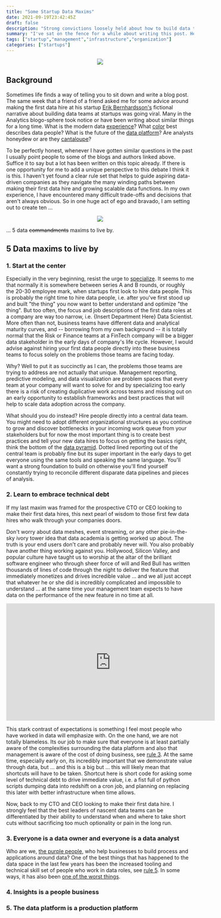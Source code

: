 ```yaml
---
title: "Some Startup Data Maxims"
date: 2021-09-19T23:42:45Z
draft: false
description: "Strong convictions loosely held about how to build data teams and data infrastructure"
summary: "I've sat on the fence for a while about writing this post. Here are some strong convictions loosely held about data teams and data infrastructure at startups"
tags: ["startup","management","infrastructure","organization"]
categories: ["startups"]
---
```


<p align="center">
    <img src="/img/data-maxims/lumbergh-data.jpeg">
</p>

## Background
Sometimes life finds a way of telling you to sit down and write a blog post. The same week that a friend of a friend asked me for some advice around making the first data hire at his startup [Erik Bernhardsson's](https://erikbern.com/2021/07/07/the-data-team-a-short-story.html) fictional narrative about building data teams at startups was going viral. Many in the Analytics blogo-sphere took notice or have been writing about similar things for a long time. What is the modern data [experience](https://benn.substack.com/p/the-modern-data-experience#footnote-1)? What [color](https://blog.getdbt.com/we-the-purple-people/) best describes data people? What is the future of the [data platform](https://erikbern.com/2021/07/07/the-data-team-a-short-story.html)? Are analysts honeydew or are they [cantaloupe](https://benn.substack.com/p/third-rail)?

To be perfectly honest, whenever I have gotten similar questions in the past I usually point people to some of the blogs and authors linked above. Suffice it to say but a lot has been written on this topic already. If there is one opportunity for me to add a unique perspective to this debate I think it is this. I haven't yet found a clear rule set that helps to guide aspiring data-driven companies as they navigate the many winding paths between making their first data hire and growing scalable data functions. In my own experience, I have encountered many difficult trade-offs and decisions that aren't always obvious. So in one huge act of ego and bravado, I am setting out to create ten ...

<p align="center">
    <img src="/img/data-maxims/10-commandments.gif">
</p>

... 5 data ~~commandments~~ maxims to live by. 

## 5 Data maxims to live by
### 1. Start at the center
Especially in the very beginning, resist the urge to [specialize](https://erikbern.com/2021/07/23/what-is-the-right-level-of-specialization.html). It seems to me that normally it is somewhere between series A and B rounds, or roughly the 20-30 employee mark, when startups first look to hire data people. This is probably the right time to hire data people, i.e. after you've first stood up and built "the thing" you now want to better understand and optimize "the thing". But too often, the focus and job descriptions of the first data roles at a company are way too narrow, i.e. {Insert Department Here} Data Scientist. More often than not, business teams have different data and analytical maturity curves, and -- borrowing from my own background -- it is totally normal that the Risk or Finance teams at a FinTech company will be a bigger data stakeholder in the early days of company's life cycle. However, I would advise against hiring your first data people directly into these business teams to focus solely on the problems those teams are facing today. 

Why? Well to put it as succinctly as I can, the problems those teams are trying to address are not actually that unique. Management reporting, predictive modeling, and data visualization are problem spaces that every team at your company will want to solve for and by specializing too early there is a risk of creating duplicative work across teams and missing out on an early opportunity to establish frameworks and best practices that will help to scale data adoption across the company.

What should you do instead? Hire people directly into a central data team. You might need to adopt different organizational structures as you continue to grow and discover bottlenecks in your incoming work queue from your stakeholders but for now the most important thing is to create best practices and tell your new data hires to focus on getting the basics right, think the bottom of the [data pyramid](https://hackernoon.com/the-ai-hierarchy-of-needs-18f111fcc007). Dotted lined reporting out of the central team is probably fine but its super important in the early days to get everyone using the same tools and speaking the same language. You'll want a strong foundation to build on otherwise you'll find yourself constantly trying to reconcile different disparate data pipelines and pieces of analysis. 

### 2. Learn to embrace technical debt

If my last maxim was framed for the prospective CTO or CEO looking to make their first data hires, this next pearl of wisdom to those first few data hires who walk through your companies doors. 

Don't worry about data meshes, event streaming, or any other pie-in-the-sky ivory tower idea that data academia is getting worked up about. The truth is your end users don't care and probably never will. You also probably have another thing working against you. Hollywood, Silicon Valley, and popular culture have taught us to worship at the altar of the brilliant software engineer who through sheer force of will and Red Bull has written thousands of lines of code through the night to deliver the feature that immediately monetizes and drives incredible value ... and we all just accept that whatever he or she did is incredibly complicated and impossible to understand ... at the same time your management team expects to have data on the performance of the new feature in no time at all. 

<p align="center"><iframe width="560" height="315" src="https://www.youtube.com/embed/y8OnoxKotPQ" title="YouTube video player" frameborder="0" allow="accelerometer; autoplay; clipboard-write; encrypted-media; gyroscope; picture-in-picture" allowfullscreen></iframe></p>

This stark contrast of expectations is something I feel most people who have worked in data will emphasize with. On the one hand, we are not totally blameless. Its our job to make sure that everyone is at least partially aware of the complexities surrounding the data platform and also that management is aware of the cost of doing business, see [rule 3](#3-everyone-is-a-data-owner-and-everyone-is-a-data-analyst). At the same time, especially early on, its incredibly important that we demonstrate value through data, but ... and this is a big but ... this will likely mean that shortcuts will have to be taken. Shortcut here is short code for asking some level of technical debt to drive immediate value, i.e. a fist full of python scripts dumping data into redshift on a cron job, and planning on replacing this later with better infrastructure when time allows. 

Now, back to my CTO and CEO looking to make their first data hire. I strongly feel that the best leaders of nascent data teams can be differentiated by their ability to understand when and where to take short cuts without sacrificing too much optionality or pain in the long run. 

### 3. Everyone is a data owner and everyone is a data analyst

Who are we, [the purple people](https://blog.getdbt.com/we-the-purple-people/), who help businesses to build process and applications around data? One of the best things that has happened to the data space in the last few years has been the increased tooling and technical skill set of people who work in data roles, see [rule 5](#5-the-data-platform-is-a-production-platform). In some ways, it has also been [one of the worst things](https://benn.substack.com/p/analytics-is-at-a-crossroads).


### 4. Insights is a people business

### 5. The data platform is a production platform 

